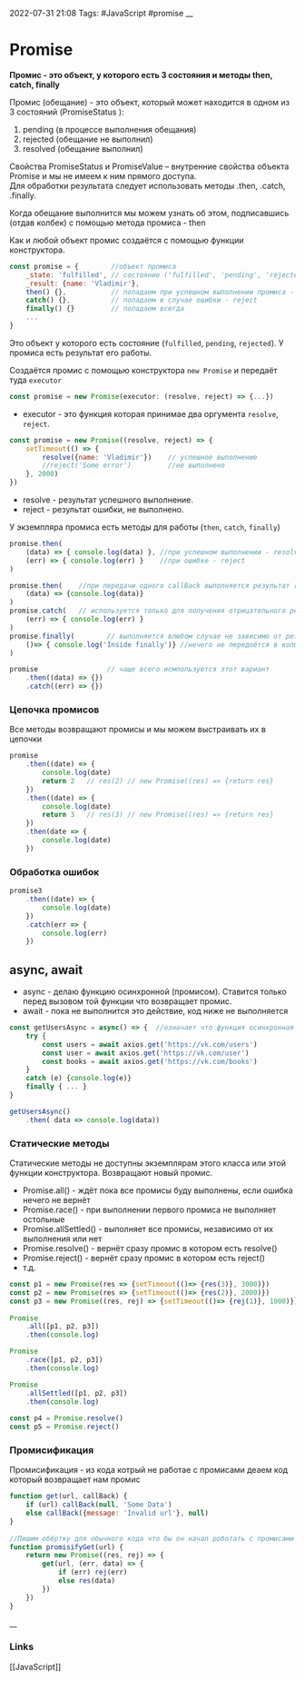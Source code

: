 2022-07-31 21:08
Tags: #JavaScript #promise
__
# Promise
**Промис - это объект, у которого есть 3 состояния и методы then, catch, finally**

Промис (обещание) - это объект, который может находится в одном из 3 состояний (PromiseStatus ):  
1. pending (в процессе выполнения обещания)
2. rejected (обещание не выполнил)
3. resolved (обещание выполнил) 

Свойства PromiseStatus и PromiseValue – внутренние свойства объекта Promise и мы не имеем к ним прямого доступа.  
Для обработки результата следует использовать методы .then, .catch, .finally.

Когда обещание выполнится мы можем узнать об этом, подписавшись (отдав колбек)
с помощью метода промиса - then

Как и любой объект промис создаётся с помощью функции конструктора.

```js
const promise = {        //объект промиса  
    _state: 'fulfilled', // состояние ('fulfilled', 'pending', 'rejected')  
    _result: {name: 'Vladimir'},  
    then() {},           // попадаем при успешном выполнении промиса - resolve  
    catch() {},          // попадаем в случае ошибки - reject  
    finally() {}         // попадаем всегда
    ...
}
```
Это объект у которого есть состояние (`fulfilled`, `pending`, `rejected`). У промиса есть результат его работы.

Создаётся промис с помощью конструктора `new Promise` и передаёт туда `executor`
```ts
const promise = new Promise(executor: (resolve, reject) => {...})
```
- executor - это функция которая принимае два оргумента `resolve`, `reject`.
```js
const promise = new Promise((resolve, reject) => {  
    setTimeout(() => {  
        resolve({name: 'Vladimir'})    // успешное выполнение  
        //reject('Some error')         //не выполнено    
    }, 2000)  
})
```
 - resolve - результат успешного выполнение.
 - reject - результат ошибки, не выполнено.

У экземпляра промиса есть методы для работы (`then`, `catch`, `finally`)
```js
promise.then(  
    (data) => { console.log(data) }, //при успешном выполнении - resolve  
    (err) => { console.log(err) }    //при ошибке - reject  
)

promise.then(    //при передачи одного callBack выполняется результат resolve  
    (data) => {console.log(data)}  
)  
promise.catch(   // используется только для получения отрицательного реультата  
    (err) => { console.log(err) }  
)  
promise.finally(        // выполняется влюбом случае не зависимо от результата  
    ()=> { console.log('Inside finally')} //нечего не передоётся в колбек  
)

promise                 // чаще всего исмпользуется этот вариант  
    .then((data) => {})  
    .catch((err) => {})
```

### Цепочка промисов
Все методы возвращают промисы и мы можем выстраивать их в цепочки
```js
promise  
    .then((date) => {  
        console.log(date)  
        return 2   // res(2) // new Promise((res) => {return res}
    })  
    .then((date) => {  
        console.log(date)  
        return 3   // res(3) // new Promise((res) => {return res}
    })  
    .then(date => {  
        console.log(date)  
    })
```

### Обработка ошибок
```js
promise3  
    .then((date) => {  
        console.log(date)  
    })  
    .catch(err => {  
        console.log(err)  
    })
```

## async, await
- async - делаю функцию осинхронной (промисом). Ставится только перед вызовом той функции что возвращает промис.
- await - пока не выполнится это действие, код ниже не выполняется
```js
const getUsersAsync = async() => {  //означает что функция осинхронная - async  
    try {  
        const users = await axios.get('https://vk.com/users')  
        const user = await axios.get('https://vk.com/user')  
        const books = await axios.get('https://vk.com/books')  
    }  
    catch (e) {console.log(e)}
    finally { ... }
}

getUsersAsync()  
    .then( data => console.log(data))

```

### Статические методы
Статические методы не доступны экземплярам этого класса или этой функции конструктора. Возвращают новый промис.
- Promise.all() - ждёт пока все промисы буду выполнены, если ошибка нечего не вернёт
- Promise.race() - при выполнении первого промиса не выполняет остольные
- Promise.allSettled() - выполняет все промисы, независимо от их выполнения или нет
- Promise.resolve() - вернёт сразу промис в котором есть resolve()
- Promise.reject() - вернёт сразу промис в котором есть reject()
- т.д.
```js
const p1 = new Promise(res => {setTimeout(()=> {res(3)}, 3000)})  
const p2 = new Promise(res => {setTimeout(()=> {res(2)}, 2000)})  
const p3 = new Promise((res, rej) => {setTimeout(()=> {rej(1)}, 1000)})  
  
Promise  
    .all([p1, p2, p3]) 
    .then(console.log)  

Promise  
    .race([p1, p2, p3])  
    .then(console.log)  

Promise  
    .allSettled([p1, p2, p3])
    .then(console.log)
    
const p4 = Promise.resolve()
const p5 = Promise.reject()
```

### Промисификация
Промисификация - из кода котрый не работае с промисами деаем код который возвращает нам промис
```js
function get(url, callBack) {  
    if (url) callBack(null, 'Some Data')  
    else callBack({message: 'Invalid url'}, null)  
}  
  
//Пишим обёртку для обычного кода что бы он начал роботать с промисами  
function promisifyGet(url) {  
    return new Promise((res, rej) => {  
        get(url, (err, data) => {  
            if (err) rej(err)  
            else res(data)  
        })  
    })  
}
```
__
### Links
[[JavaScript]]
